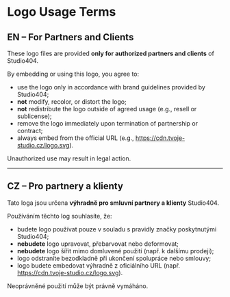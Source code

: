 # Logo Usage Terms

## EN – For Partners and Clients

These logo files are provided **only for authorized partners and clients** of Studio404.

By embedding or using this logo, you agree to:

- use the logo only in accordance with brand guidelines provided by Studio404;
- **not** modify, recolor, or distort the logo;
- **not** redistribute the logo outside of agreed usage (e.g., resell or sublicense);
- remove the logo immediately upon termination of partnership or contract;
- always embed from the official URL (e.g., https://cdn.tvoje-studio.cz/logo.svg).

Unauthorized use may result in legal action.

---

## CZ – Pro partnery a klienty

Tato loga jsou určena **výhradně pro smluvní partnery a klienty** Studio404.

Používáním těchto log souhlasíte, že:

- budete logo používat pouze v souladu s pravidly značky poskytnutými Studio404;
- **nebudete** logo upravovat, přebarvovat nebo deformovat;
- **nebudete** logo šířit mimo domluvené použití (např. k dalšímu prodeji);
- logo odstraníte bezodkladně při ukončení spolupráce nebo smlouvy;
- logo budete embedovat výhradně z oficiálního URL (např. https://cdn.tvoje-studio.cz/logo.svg).

Neoprávněné použití může být právně vymáháno.
